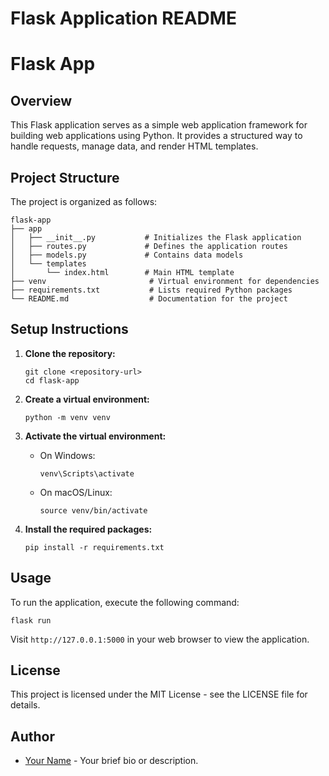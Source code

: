# Flask Application README

# Flask App

## Overview

This Flask application serves as a simple web application framework for building web applications using Python. It provides a structured way to handle requests, manage data, and render HTML templates.

## Project Structure

The project is organized as follows:

```
flask-app
├── app
│   ├── __init__.py           # Initializes the Flask application
│   ├── routes.py             # Defines the application routes
│   ├── models.py             # Contains data models
│   └── templates
│       └── index.html        # Main HTML template
├── venv                       # Virtual environment for dependencies
├── requirements.txt           # Lists required Python packages
└── README.md                  # Documentation for the project
```

## Setup Instructions

1. **Clone the repository:**
   ```
   git clone <repository-url>
   cd flask-app
   ```

2. **Create a virtual environment:**
   ```
   python -m venv venv
   ```

3. **Activate the virtual environment:**
   - On Windows:
     ```
     venv\Scripts\activate
     ```
   - On macOS/Linux:
     ```
     source venv/bin/activate
     ```

4. **Install the required packages:**
   ```
   pip install -r requirements.txt
   ```

## Usage

To run the application, execute the following command:

```
flask run
```

Visit `http://127.0.0.1:5000` in your web browser to view the application.

## License

This project is licensed under the MIT License - see the LICENSE file for details.

## Author

- [Your Name](https://your-linkedin-profile.com) - Your brief bio or description.